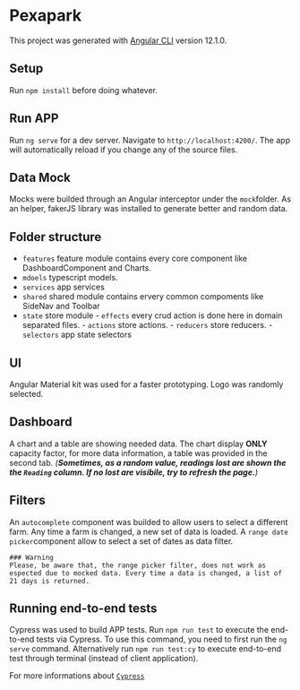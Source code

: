 # Pexapark

This project was generated with [Angular CLI](https://github.com/angular/angular-cli) version 12.1.0.

## Setup
Run `npm install` before doing whatever.

## Run APP

Run `ng serve` for a dev server. Navigate to `http://localhost:4200/`. The app will automatically reload if you change any of the source files.

## Data Mock

Mocks were builded through an Angular interceptor under the `mock`folder. As an helper, fakerJS library was installed to generate better and random data.

## Folder structure

  + `features` feature module contains every core component like DashboardComponent and Charts.
  + `mdoels` typescript models.
  + `services` app services
  + `shared` shared module contains ervery common compoments like SideNav and Toolbar
  + `state` store module
        - `effects` every crud action is done here in domain separated files.
        - `actions` store actions.
        - `reducers` store reducers.
        - `selectors` app state selectors

## UI
Angular Material kit was used for a faster prototyping.
Logo was randomly selected.

## Dashboard
A chart and a table are showing needed data.
The chart display **ONLY** capacity factor, for more data information, a table was provided in the second tab.
*(**Sometimes, as a random value, readings lost are shown the the `Reading` column. If no lost are visibile, try to refresh the page.**)*

## Filters
An `autocomplete` component was builded to allow users to select a different farm.
Any time a farm is changed, a new set of data is loaded.
A `range date picker`component allow to select a set of dates as data filter.

```
### Warning
Please, be aware that, the range picker filter, does not work as espected due to mocked data. Every time a data is changed, a list of 21 days is returned.
```

## Running end-to-end tests

Cypress was used to build APP tests. Run `npm run test` to execute the end-to-end tests via Cypress. To use this command, you need to first run the `ng serve` command.
Alternatively run `npm run test:cy` to execute end-to-end test through terminal (instead of client application).

For more informations about [`Cypress`](https://github.com/cypress-io/cypress)
